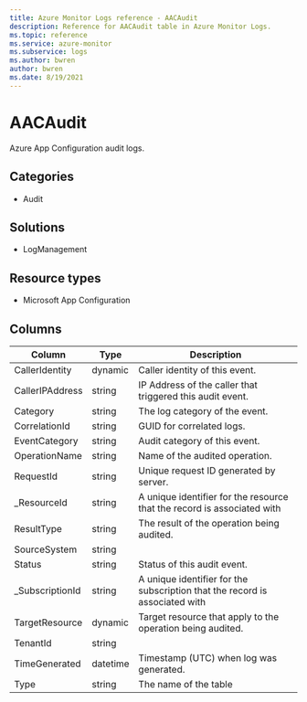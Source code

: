 ```yaml
---
title: Azure Monitor Logs reference - AACAudit
description: Reference for AACAudit table in Azure Monitor Logs.
ms.topic: reference
ms.service: azure-monitor
ms.subservice: logs
ms.author: bwren
author: bwren
ms.date: 8/19/2021
---
```


# AACAudit

 Azure App Configuration audit logs.

## Categories

- Audit
## Solutions

- LogManagement
## Resource types

- Microsoft App Configuration




## Columns

|Column|Type|Description|
|---|---|---|
|CallerIdentity|dynamic|Caller identity of this event.|
|CallerIPAddress|string|IP Address of the caller that triggered this audit event.|
|Category|string|The log category of the event.|
|CorrelationId|string|GUID for correlated logs.|
|EventCategory|string|Audit category of this event.|
|OperationName|string|Name of the audited operation.|
|RequestId|string|Unique request ID generated by server.|
|_ResourceId|string|A unique identifier for the resource that the record is associated with|
|ResultType|string|The result of the operation being audited.|
|SourceSystem|string||
|Status|string|Status of this audit event.|
|_SubscriptionId|string|A unique identifier for the subscription that the record is associated with|
|TargetResource|dynamic|Target resource that apply to the operation being audited.|
|TenantId|string||
|TimeGenerated|datetime|Timestamp (UTC) when log was generated.|
|Type|string|The name of the table|
